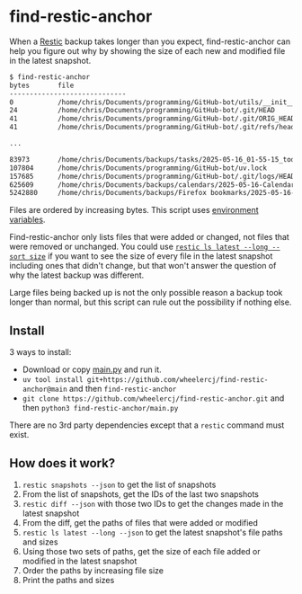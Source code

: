 # find-restic-anchor

When a [Restic](https://restic.net/) backup takes longer than you expect, find-restic-anchor can help you figure out why by showing the size of each new and modified file in the latest snapshot.

```bash
$ find-restic-anchor
bytes       file
-----------------------------
0           /home/chris/Documents/programming/GitHub-bot/utils/__init__.py
24          /home/chris/Documents/programming/GitHub-bot/.git/HEAD
41          /home/chris/Documents/programming/GitHub-bot/.git/ORIG_HEAD
41          /home/chris/Documents/programming/GitHub-bot/.git/refs/heads/develop

...

83973       /home/chris/Documents/backups/tasks/2025-05-16_01-55-15_todoist_backup.json
107804      /home/chris/Documents/programming/GitHub-bot/uv.lock
157685      /home/chris/Documents/programming/GitHub-bot/.git/logs/HEAD
625609      /home/chris/Documents/backups/calendars/2025-05-16-Calendar.ics
5242880     /home/chris/Documents/backups/Firefox bookmarks/2025-05-16-places.sqlite
```

Files are ordered by increasing bytes. This script uses [environment variables](https://restic.readthedocs.io/en/stable/040_backup.html#environment-variables).

Find-restic-anchor only lists files that were added or changed, not files that were removed or unchanged. You could use [`restic ls latest --long --sort size`](https://restic.readthedocs.io/en/stable/045_working_with_repos.html#listing-files-in-a-snapshot) if you want to see the size of every file in the latest snapshot including ones that didn't change, but that won't answer the question of why the latest backup was different.

Large files being backed up is not the only possible reason a backup took longer than normal, but this script can rule out the possibility if nothing else.

## Install

3 ways to install:

- Download or copy [main.py](https://github.com/wheelercj/find-restic-anchor/blob/main/main.py) and run it.
- `uv tool install git+https://github.com/wheelercj/find-restic-anchor@main` and then `find-restic-anchor`
- `git clone https://github.com/wheelercj/find-restic-anchor.git` and then `python3 find-restic-anchor/main.py`

There are no 3rd party dependencies except that a `restic` command must exist.

## How does it work?

1. `restic snapshots --json` to get the list of snapshots
2. From the list of snapshots, get the IDs of the last two snapshots
3. `restic diff --json` with those two IDs to get the changes made in the latest snapshot
4. From the diff, get the paths of files that were added or modified
5. `restic ls latest --long --json` to get the latest snapshot's file paths and sizes
6. Using those two sets of paths, get the size of each file added or modified in the latest snapshot
7. Order the paths by increasing file size
8. Print the paths and sizes

